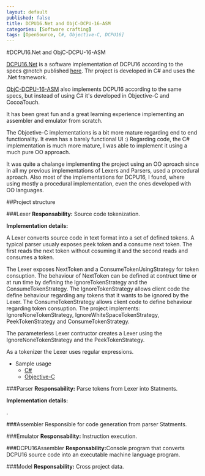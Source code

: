 ```yaml
---
layout: default
published: false
title: DCPU16.Net and ObjC-DCPU-16-ASM
categories: [Software crafting]
tags: [OpenSource, C#, Objective-C, DCPU16]
---
```

#DCPU16.Net and ObjC-DCPU-16-ASM

[DCPU16.Net](https://github.com/pedromsantos/DCPU16.Net) is a software implementation of DCPU16 according to the specs @notch published [here](http://0x10c.com/doc/dcpu-16.txt). Thr project is developed in C# and uses the .Net framework.

[ObjC-DCPU-16-ASM](https://github.com/pedromsantos/ObjC-DCPU-16-ASM) also implements DCPU16 according to the same specs, but instead of using C# it's developed in Objective-C and CocoaTouch. 

It has been great fun and a great learning experience implementing an assembler and emulator from scratch.

The Objcetive-C implementations is a bit more mature regarding end to end functionality. It even has a barely functional UI :) Regarding code, the C# implementation is much more mature, I was able to implement it using a much pure OO approach. 

It was quite a chalange implementing the project using an OO aproach since in all my previous implementations of Lexers and Parsers, used a procedural aproach. Also most of the implementations for DCPU16, I found, where using mostly a procedural implementation, even the ones developed with OO languages.

##Project structure

###Lexer
<b>Responsability:</b> Source code tokenization.
    
<p><b>Implementation details:</b></p>
<p>A Lexer converts source code in text format into a set of defined tokens. A typical parser usualy exposes peek token and a consume next token. The first reads the next token without cosuming it and the second reads and consumes a token.</p>

<p>The Lexer exposes NextToken and a ConsumeTokenUsingStrategy for token consuption. The behaviour of NextToken can be defined at contruct time or at run time by defining the IgnoreTokenStrategy and the ConsumeTokenStrategy. The IgnoreTokenStrategy allows client code the define behaviour regarding any tokens that it wants to be ignored by the Lexer. The ConsumeTokenStrategy allows client code to define behaviour regarding token consuption. The project implements: IgnoreNoneTokenStrategy, IgnoreWhiteSpaceTokenStrategy, PeekTokenStrategy and ConsumeTokenStrategy.</p>

<p>The parameterless Lexer contructor creates a Lexer using the IgnoreNoneTokenStrategy and the PeekTokenStrategy.</p>

<p>As a tokenizer the Lexer uses regular expressions.</p>

* Sample usage
	* [C#](https://github.com/pedromsantos/DCPU16.Net/blob/master/LexerTests/LexerTests.cs)
	* [Objective-C](https://github.com/pedromsantos/ObjC-DCPU-16-ASM/blob/master/DCPU16EmulatorTests/LexerTests.m)
    
###Parser
<b>Responsability:</b> Parse tokens from Lexer into Statments.
    
<p><b>Implementation details:</b></p>
<p>.</p>
    
###Assembler
Responsible for code generation from parser Statments.
    
###Emulator
<b>Responsability:</b> Instruction execution.
    
###DCPU16Assembler
<b>Responsability:</b>Console program that converts DCPU16 source code into an executable machine language program.

###Model
<b>Responsability:</b> Cross project data.


